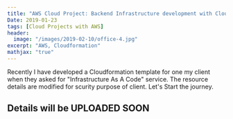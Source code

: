 ```yaml
---
title: "AWS Cloud Project: Backend Infrastructure development with Cloudformation"
Date: 2019-01-23
tags: [Cloud Projects with AWS]
header:
  image: "/images/2019-02-10/office-4.jpg"
excerpt: "AWS, Cloudformation"
mathjax: "true"
---
```


Recently I have developed a Cloudformation template for one my client when they asked for "Infrastructure As A Code" service. The resource details are modified for scurity purpose of client. Let's Start the journey.

## Details will be UPLOADED SOON